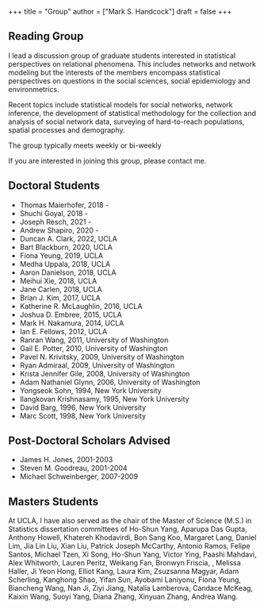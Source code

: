 +++
title = "Group"
author = ["Mark S. Handcock"]
draft = false
+++

## Reading Group

I lead a discussion group of graduate students interested in statistical perspectives on relational phenomena. This includes networks
and network modeling but the interests of the members encompass statistical perspectives on
questions in the social sciences, social epidemiology and environmetrics.

Recent topics include statistical models for social networks, network inference, the development of statistical methodology for the collection
and analysis of social network data, surveying of hard-to-reach populations, spatial processes and demography. 

The group typically meets weekly or bi-weekly

<!-- For more information on my work, I have made a brief video:

{{< youtube id="XPVwSVrPqVg" width="10%" >}} -->

If you are interested in joining this group, please contact me.

## Doctoral Students

-   Thomas Maierhofer, 2018 -
-   Shuchi Goyal, 2018 -
-   Joseph Resch, 2021 -
-   Andrew Shapiro, 2020 -
-   Duncan A. Clark, 2022, UCLA
-   Bart Blackburn, 2020, UCLA
-   Fiona Yeung, 2019, UCLA
-   Medha Uppala, 2018, UCLA
-   Aaron Danielson, 2018, UCLA 
-   Meihui Xie, 2018, UCLA
-   Jane Carlen, 2018, UCLA
-   Brian J. Kim, 2017, UCLA
-   Katherine R. McLaughlin, 2016, UCLA
-   Joshua D. Embree, 2015, UCLA
-   Mark H. Nakamura, 2014, UCLA
-   Ian E. Fellows, 2012, UCLA
-   Ranran Wang, 2011, University of Washington
-   Gail E. Potter, 2010, University of Washington
-   Pavel N. Krivitsky, 2009, University of Washington
-   Ryan Admiraal, 2009, University of Washington
-   Krista Jennifer Gile, 2008, University of Washington
-   Adam Nathaniel Glynn, 2006, University of Washington
-   Yongseok Sohn, 1994, New York University 
-   Ilangkovan Krishnasamy, 1995, New York University 
-   David Barg, 1996, New York University 
-   Marc Scott, 1998, New York University

## Post-Doctoral Scholars Advised

-   James H. Jones, 2001-2003
-   Steven M. Goodreau, 2001-2004
-   Michael Schweinberger, 2007-2009

## Masters Students

At UCLA, I have also served as the chair of the Master of Science (M.S.) in Statistics dissertation committees of
Ho-Shun Yang, Aparupa Das Gupta, Anthony Howell, Khatereh Khodavirdi, Bon Sang
Koo, Margaret Lang, Daniel Lim, Jia Lin Liu, Xian Liu, Patrick Joseph McCarthy, Antonio
Ramos, Felipe Santos, Michael Tzen, Xi Song, Ho-Shun Yang, Victor Ying, Paashi
Mahdavi, Alex Whitworth, Lauren Peritz, Weikang Fan, Bronwyn Friscia, , Melissa Haller,
Ji Yeon Hong, Elliot Kang, Laura Kim, Zsuzsanna Magyar, Adam Scherling, Kanghong
Shao, Yifan Sun, Ayobami Laniyonu, Fiona Yeung, Biancheng Wang, Nan Ji, Ziyi Jiang, Natalia Lamberova, 
Candace McKeag, Kaixin Wang, Suoyi Yang, Diana Zhang, Xinyuan Zhang, Andrea Wang.
